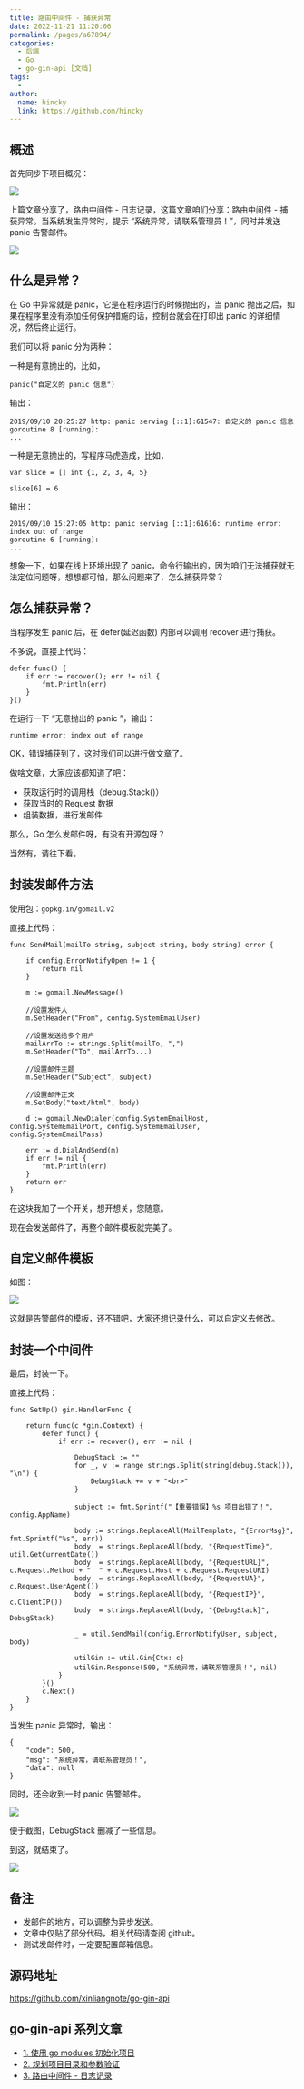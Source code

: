 ```yaml
---
title: 路由中间件 - 捕获异常
date: 2022-11-21 11:20:06
permalink: /pages/a67894/
categories:
  - 后端
  - Go
  - go-gin-api [文档]
tags:
  - 
author: 
  name: hincky
  link: https://github.com/hincky
---
```

## 概述

首先同步下项目概况：

![](https://hincky-blog.oss-cn-guangzhou.aliyuncs.com/02-backend/go/go-gin-api/img/4_api_1.png)

上篇文章分享了，路由中间件 - 日志记录，这篇文章咱们分享：路由中间件 - 捕获异常。当系统发生异常时，提示 “系统异常，请联系管理员！”，同时并发送 panic 告警邮件。

![](https://hincky-blog.oss-cn-guangzhou.aliyuncs.com/02-backend/go/go-gin-api/img/4_api_2.png)

## 什么是异常？

在 Go 中异常就是 panic，它是在程序运行的时候抛出的，当 panic 抛出之后，如果在程序里没有添加任何保护措施的话，控制台就会在打印出 panic 的详细情况，然后终止运行。

我们可以将 panic 分为两种：

一种是有意抛出的，比如，

```
panic("自定义的 panic 信息")
```

输出：

```
2019/09/10 20:25:27 http: panic serving [::1]:61547: 自定义的 panic 信息
goroutine 8 [running]:
...
```

一种是无意抛出的，写程序马虎造成，比如，

```
var slice = [] int {1, 2, 3, 4, 5}

slice[6] = 6
```

输出：

```
2019/09/10 15:27:05 http: panic serving [::1]:61616: runtime error: index out of range
goroutine 6 [running]:
...
```

想象一下，如果在线上环境出现了 panic，命令行输出的，因为咱们无法捕获就无法定位问题呀，想想都可怕，那么问题来了，怎么捕获异常？

## 怎么捕获异常？

当程序发生 panic 后，在 defer(延迟函数) 内部可以调用 recover 进行捕获。

不多说，直接上代码：

```
defer func() {
	if err := recover(); err != nil {
		fmt.Println(err)
	}
}()
```

在运行一下 “无意抛出的 panic ”，输出：

```
runtime error: index out of range
```

OK，错误捕获到了，这时我们可以进行做文章了。

做啥文章，大家应该都知道了吧：

- 获取运行时的调用栈（debug.Stack()）
- 获取当时的 Request 数据
- 组装数据，进行发邮件

那么，Go 怎么发邮件呀，有没有开源包呀？

当然有，请往下看。

## 封装发邮件方法

使用包：`gopkg.in/gomail.v2`

直接上代码：

```
func SendMail(mailTo string, subject string, body string) error {
	
	if config.ErrorNotifyOpen != 1 {
		return nil
	}

	m := gomail.NewMessage()

	//设置发件人
	m.SetHeader("From", config.SystemEmailUser)

	//设置发送给多个用户
	mailArrTo := strings.Split(mailTo, ",")
	m.SetHeader("To", mailArrTo...)

	//设置邮件主题
	m.SetHeader("Subject", subject)

	//设置邮件正文
	m.SetBody("text/html", body)

	d := gomail.NewDialer(config.SystemEmailHost, config.SystemEmailPort, config.SystemEmailUser, config.SystemEmailPass)

	err := d.DialAndSend(m)
	if err != nil {
		fmt.Println(err)
	}
	return err
}
```

在这块我加了一个开关，想开想关，您随意。

现在会发送邮件了，再整个邮件模板就完美了。

## 自定义邮件模板

如图：

![](https://hincky-blog.oss-cn-guangzhou.aliyuncs.com/02-backend/go/go-gin-api/img/4_api_3.png)

这就是告警邮件的模板，还不错吧，大家还想记录什么，可以自定义去修改。

## 封装一个中间件

最后，封装一下。

直接上代码：

```
func SetUp() gin.HandlerFunc {

	return func(c *gin.Context) {
		defer func() {
			if err := recover(); err != nil {

				DebugStack := ""
				for _, v := range strings.Split(string(debug.Stack()), "\n") {
					DebugStack += v + "<br>"
				}

				subject := fmt.Sprintf("【重要错误】%s 项目出错了！", config.AppName)

				body := strings.ReplaceAll(MailTemplate, "{ErrorMsg}", fmt.Sprintf("%s", err))
				body  = strings.ReplaceAll(body, "{RequestTime}", util.GetCurrentDate())
				body  = strings.ReplaceAll(body, "{RequestURL}", c.Request.Method + "  " + c.Request.Host + c.Request.RequestURI)
				body  = strings.ReplaceAll(body, "{RequestUA}", c.Request.UserAgent())
				body  = strings.ReplaceAll(body, "{RequestIP}", c.ClientIP())
				body  = strings.ReplaceAll(body, "{DebugStack}", DebugStack)

				_ = util.SendMail(config.ErrorNotifyUser, subject, body)

				utilGin := util.Gin{Ctx: c}
				utilGin.Response(500, "系统异常，请联系管理员！", nil)
			}
		}()
		c.Next()
	}
}
```

当发生 panic 异常时，输出：

```
{
    "code": 500,
    "msg": "系统异常，请联系管理员！",
    "data": null
}
```

同时，还会收到一封 panic 告警邮件。

![](https://hincky-blog.oss-cn-guangzhou.aliyuncs.com/02-backend/go/go-gin-api/img/4_api_4.png)

便于截图，DebugStack 删减了一些信息。

到这，就结束了。

![](https://hincky-blog.oss-cn-guangzhou.aliyuncs.com/02-backend/go/go-gin-api/img/4_api_5.jpeg)

## 备注

- 发邮件的地方，可以调整为异步发送。
- 文章中仅贴了部分代码，相关代码请查阅 github。
- 测试发邮件时，一定要配置邮箱信息。

## 源码地址

https://github.com/xinliangnote/go-gin-api

## go-gin-api 系列文章

- [1. 使用 go modules 初始化项目](https://mp.weixin.qq.com/s/1XNTEgZ0XGZZdxFOfR5f_A)
- [2. 规划项目目录和参数验证](https://mp.weixin.qq.com/s/11AuXptWGmL5QfiJArNLnA)
- [3. 路由中间件 - 日志记录](https://mp.weixin.qq.com/s/eTygPXnrYM2xfrRQyfn8Tg)